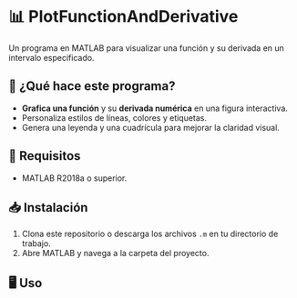 # 📊 PlotFunctionAndDerivative

Un programa en MATLAB para visualizar una función y su derivada en un intervalo especificado.

## 🚀 ¿Qué hace este programa?
- **Grafica una función** y su **derivada numérica** en una figura interactiva.
- Personaliza estilos de líneas, colores y etiquetas.
- Genera una leyenda y una cuadrícula para mejorar la claridad visual.

## 🔧 Requisitos
- MATLAB R2018a o superior.

## 📥 Instalación
1. Clona este repositorio o descarga los archivos `.m` en tu directorio de trabajo.
2. Abre MATLAB y navega a la carpeta del proyecto.

## 🖥️ Uso